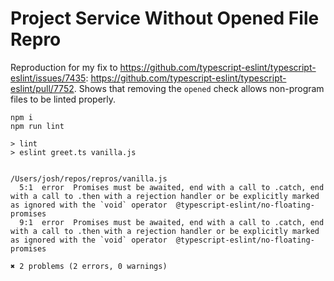 # Project Service Without Opened File Repro

Reproduction for my fix to <https://github.com/typescript-eslint/typescript-eslint/issues/7435>: <https://github.com/typescript-eslint/typescript-eslint/pull/7752>.
Shows that removing the `opened` check allows non-program files to be linted properly.

```shell
npm i
npm run lint
```

```plaintext
> lint
> eslint greet.ts vanilla.js


/Users/josh/repos/repros/vanilla.js
  5:1  error  Promises must be awaited, end with a call to .catch, end with a call to .then with a rejection handler or be explicitly marked as ignored with the `void` operator  @typescript-eslint/no-floating-promises
  9:1  error  Promises must be awaited, end with a call to .catch, end with a call to .then with a rejection handler or be explicitly marked as ignored with the `void` operator  @typescript-eslint/no-floating-promises

✖ 2 problems (2 errors, 0 warnings)
```
